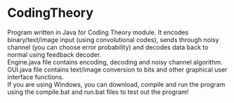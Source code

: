 # CodingTheory
Program written in Java for Coding Theory module. It encodes binary/text/image input (using convolutional codes), sends through noisy channel (you can choose error probability) and decodes data back to normal using feedback decoder.    
Engine.java file contains encoding, decoding and noisy channel algorithm.
GUI.java file contains text/image conversion to bits and other graphical user interface functions.  
If you are using Windows, you can download, compile and run the program using the compile.bat and run.bat files to test out the program!

